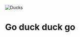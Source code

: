 ![Ducks](https://github.com/mitjafelicijan/gddg/assets/296714/b979dc03-b84c-450a-ab1b-728ea2fc3484)

# Go duck duck go
